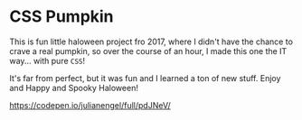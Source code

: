 # CSS Pumpkin


This is fun little haloween project fro 2017, where I didn't have the chance to crave a real pumpkin, so over the course of an hour, I made this one the IT way... with pure `CSS`!

It's far from perfect, but it was fun and I learned a ton of new stuff. Enjoy and Happy and Spooky Haloween!

https://codepen.io/julianengel/full/pdJNeV/
